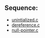 ## Sequence:

- [unintialized.c](./unintialized.c)
- [dereference.c](./dereference.c)
- [null-pointer.c](./null-pointer.c)
